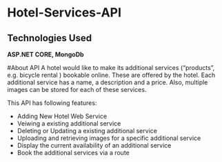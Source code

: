 # Hotel-Services-API
## Technologies Used
**ASP.NET CORE, MongoDb**

#About API
A hotel would like to make its additional services (“products”,  e.g. bicycle rental ) bookable online. These are offered by the hotel. Each additional service has a name, a description and a price. Also, multiple images can be stored for each of these services. 

This API has following features:
* Adding New Hotel Web Service
* Veiwing a existing additional service
* Deleting or Updating a existing additional service
* Uploading and retrieving images for a specific additional service
* Display the current availability of an additional service 
* Book the additional services via a route 

